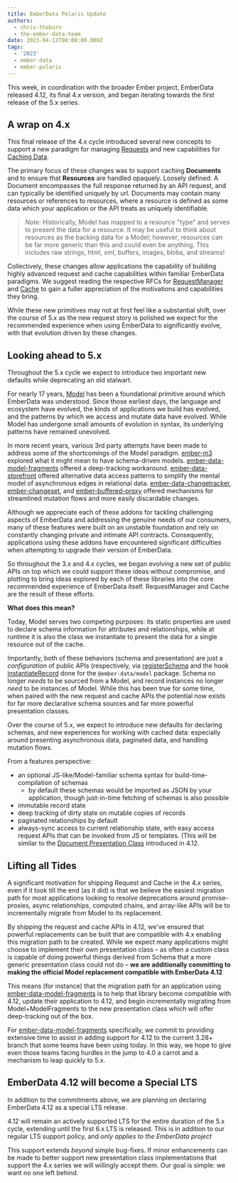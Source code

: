```yaml
---
title: EmberData Polaris Update
authors:
  - chris-thoburn
  - the-ember-data-team
date: 2023-04-12T00:00:00.000Z
tags:
  - '2023'
  - ember-data
  - ember-polaris
---
```


<!--alex disable just primitive mental special simple easily easy -->

This week, in coordination with the broader Ember project, EmberData released 4.12, its final
4.x version, and began iterating towards the first release of the 5.x series.

## A wrap on 4.x

This final release of the 4.x cycle introduced several new concepts to support a new paradigm for managing [Requests](https://github.com/emberjs/data/tree/v4.12.0/packages/request#readme) and new capabilities for [Caching Data](https://api.emberjs.com/ember-data/release/classes/%3CInterface%3E%20Cache).

The primary focus of these changes was to support caching **Documents** and to ensure that **Resources** are handled opaquely. Loosely defined: A Document encompasses the full response returned by an API request, and can typically be identified uniquely by url. Documents may contain many resources or references to resources, where a resource is defined as some data which your application or the API treats as uniquely identifiable.

> *Note:* Historically, Model has mapped to a resource "type" and serves to present the data for a resource. It may be useful to think about resources as the backing data for a Model; however, resources can be far more generic than this and could even be anything. This includes raw strings, html, xml, buffers, images, blobs, and streams!

Collectively, these changes allow applications the capability of building highly advanced request and cache capabilities within familiar EmberData paradigms. We suggest reading the respective RFCs for [RequestManager](https://github.com/emberjs/rfcs/pull/860) and [Cache](https://github.com/emberjs/rfcs/pull/854) to gain a fuller appreciation of the motivations and capabilities they bring.

While these new primitives may not at first feel like a substantial shift, over the course of 5.x as the new request story is polished we expect for the recommended experience when using EmberData to significantly evolve, with that evolution driven by these changes.

## Looking ahead to 5.x

Throughout the 5.x cycle we expect to introduce two important new defaults while deprecating an old stalwart.

<!--alex disable primitive -->
For nearly 17 years, [Model](https://github.com/sproutcore/sproutcore/commit/f6248b1650a688a401cc6eea135fbe983e20cd12#diff-011979c89114a908391f35c2053dc2ba84da4d331cc97730039b2b2da623ffee) has been a foundational primitive around which EmberData was understood. Since those earliest days, the language and ecosystem have evolved, the kinds of applications we build has evolved, and the patterns by which we access and mutate data have evolved. While Model has undergone small amounts of evolution in syntax, its underlying patterns have remained unevolved.

In more recent years, various 3rd party attempts have been made to address some of the shortcomings of the Model paradigm. [ember-m3](https://github.com/hjdivad/ember-m3) explored what it might mean to have schema-driven models. [ember-data-model-fragments](https://github.com/adopted-ember-addons/ember-data-model-fragments) offered a deep-tracking workaround. [ember-data-storefront](https://github.com/embermap/ember-data-storefront) offered alternative data access patterns to simplify the mental model of asynchronous edges in relational data. [ember-data-changetracker](https://github.com/danielspaniel/ember-data-change-tracker), [ember-changeset](https://github.com/poteto/ember-changeset), and [ember-buffered-proxy](https://github.com/yapplabs/ember-buffered-proxy) offered mechanisms for streamlined mutation flows and more easily discardable changes.

Although we appreciate each of these addons for tackling challenging aspects of EmberData and addressing the genuine needs of our consumers, many of these features were built on an unstable foundation and rely on constantly changing private and intimate API contracts. Consequently, applications using these addons have encountered significant difficulties when attempting to upgrade their version of EmberData.

So throughout the 3.x and 4.x cycles, we began evolving a new set of public APIs on top which we could support these ideas without compromise, and plotting to bring ideas explored by each of these libraries into the core recommended experience of EmberData itself. RequestManager and Cache are the result of these efforts.

**What does this mean?**

Today, Model serves two competing purposes: its static properties are used to declare schema information for attributes and relationships, while at runtime it is also the class we instantiate to present the data for a single resource out of the cache.

Importantly, both of these behaviors (schema and presentation) are just a *configuration* of public APIs (respectively, via [registerSchema](https://api.emberjs.com/ember-data/4.12/classes/Store/methods/registerSchema?anchor=registerSchema&show=inherited) and the hook [instantiateRecord](https://api.emberjs.com/ember-data/4.12/classes/Store/methods/instantiateRecord%20(hook)?anchor=instantiateRecord%20(hook)) done for the `@ember-data/model` package. Schema no longer *needs* to be sourced from a Model, and record instances no longer *need* to be instances of Model. While this has been true for some time, when paired with the new request and cache APIs the potential now exists for far more declarative schema sources and far more powerful presentation classes.

Over the course of 5.x, we expect to introduce new defaults for declaring schemas, and new experiences for working with cached data: especially around presenting asynchronous data, paginated data, and handling mutation flows.

From a features perspective:

- an optional JS-like/Model-familiar schema syntax for build-time-compilation of schemas
    - by default these schemas would be imported as JSON by your application, though just-in-time fetching of schemas is also possible
- immutable record state
- deep tracking of dirty state on mutable copies of records
- paginated relationships by default
- always-sync access to current relationship state, with easy access request APIs that can be invoked from JS or templates. (This will be similar to the [Document Presentation Class](https://github.com/emberjs/data/blob/v4.12.0/packages/store/src/-private/document.ts) introduced in 4.12.

## Lifting all Tides

A significant motivation for shipping Request and Cache in the 4.x series, even if it took till the end (as it did) is that we believe the easiest migration path for most applications looking to resolve deprecations around promise-proxies, async relationships, computed chains, and array-like APIs will be to incrementally migrate from Model to its replacement.

By shipping the request and cache APIs in 4.12, we've ensured that powerful replacements can be built that are compatible with 4.x enabling this migration path to be created. While we expect many applications might choose to implement their own presentation class – as often a custom class is capable of doing powerful things derived from Schema that a more generic presentation class could not do – **we are additionally committing to making the official Model replacement compatible with EmberData 4.12**

This means (for instance) that the migration path for an application using [ember-data-model-fragments](https://github.com/adopted-ember-addons/ember-data-model-fragments) is to help that library become compatible with 4.12, update their application to 4.12, and begin incrementally migrating from Model+ModelFragments to the new presentation class which will offer deep-tracking out of the box.

For [ember-data-model-fragments](https://github.com/adopted-ember-addons/ember-data-model-fragments) specifically, we commit to providing extensive time to assist in adding support for 4.12 to the current 3.28+ branch that some teams have been using today. In this way, we hope to give even those teams facing hurdles in the jump to 4.0 a carrot and a mechanism to leap quickly to 5.x.

## EmberData 4.12 will become a Special LTS

In addition to the commitments above, we are planning on declaring EmberData 4.12 as a special LTS release.

4.12 will remain an actively supported LTS for the entire duration of the 5.x cycle, extending until the first 6.x LTS is released. This is in addition to our regular LTS support policy, and *only applies to the EmberData project*

This support extends *beyond* simple bug-fixes. If minor enhancements can be made to better support new presentation class implementations that support the 4.x series we will willingly accept them. Our goal is simple: we want no one left behind.
